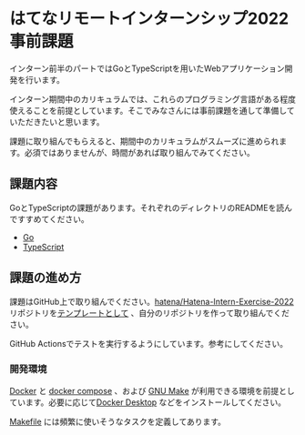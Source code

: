 # はてなリモートインターンシップ2022事前課題

インターン前半のパートではGoとTypeScriptを用いたWebアプリケーション開発を行います。

インターン期間中のカリキュラムでは、これらのプログラミング言語がある程度使えることを前提としています。そこでみなさんには事前課題を通して準備していただきたいと思います。

課題に取り組んでもらえると、期間中のカリキュラムがスムーズに進められます。必須ではありませんが、時間があれば取り組んでみてください。

## 課題内容

GoとTypeScriptの課題があります。それぞれのディレクトリのREADMEを読んですすめてください。

- [Go](./golang/README.md)
- [TypeScript](./typescript/README.md)

## 課題の進め方

課題はGitHub上で取り組んでください。[hatena/Hatena-Intern-Exercise-2022](https://github.com/hatena/Hatena-Intern-Exercise-2022) リポジトリを[テンプレートとして](https://docs.github.com/github/creating-cloning-and-archiving-repositories/creating-a-repository-on-github/creating-a-repository-from-a-template) 、自分のリポジトリを作って取り組んでください。

GitHub Actionsでテストを実行するようにしています。参考にしてください。

### 開発環境

[Docker](https://www.docker.com) と [docker compose](https://docs.docker.com/compose/) 、および [GNU Make](https://www.gnu.org/software/make/) が利用できる環境を前提としています。必要に応じて[Docker Desktop](https://www.docker.com/products/docker-desktop) などをインストールしてください。

[Makefile](./Makefile) には頻繁に使いそうなタスクを定義してあります。

